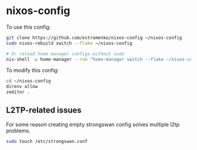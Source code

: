 # nixos-config

To use this config:

```bash
git clone https://github.com/estromenko/nixos-config ~/nixos-config
sudo nixos-rebuild switch --flake ~/nixos-config

# Or reload home manager configs without sudo
nix-shell -p home-manager --run "home-manager switch --flake ~/nixos-config -b backup"
```

To modify this config:

```bash
cd ~/nixos-config
direnv allow
zeditor .
```

## L2TP-related issues

For some reason creating empty strongswan config solves multiple l2tp problems.

```bash
sudo touch /etc/strongswan.conf
```
